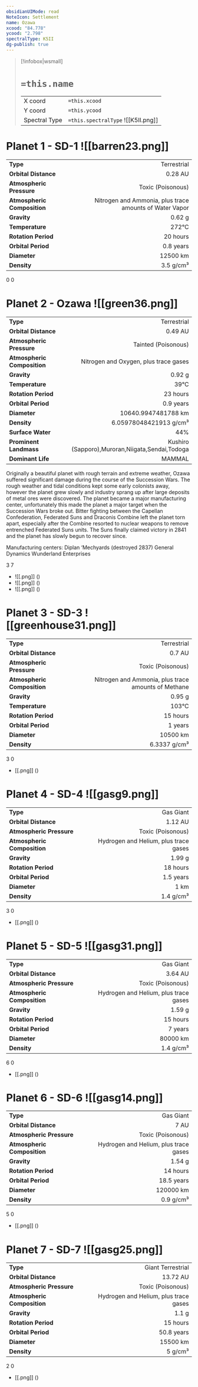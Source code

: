 ```yaml
---
obsidianUIMode: read
NoteIcon: Settlement
name: Ozawa
xcood: "84.778"
ycood: "2.798"
spectralType: K5II
dg-publish: true
---
```

> [!infobox|wsmall]
> # `=this.name`
> | | |
> | - | - |
> | X coord | `=this.xcood` |
> | Y coord| `=this.ycood` |
> | Spectral Type | `=this.spectralType` ![[K5II.png]] |

# Planet 1 - SD-1 ![[barren23.png]]
|                             |                           |
| --------------------------- | -------------------------:|
| **Type**                    |             Terrestrial |
| **Orbital Distance**        |   0.28 AU |
| **Atmospheric Pressure**    |       Toxic (Poisonous) |
| **Atmospheric Composition** |      Nitrogen and Ammonia, plus trace amounts of Water Vapor |
| **Gravity**                 |        0.62 g |
| **Temperature**             |    272°C |
| **Rotation Period**         |  20 hours |
| **Orbital Period** | 0.8 years |
| **Diameter**                |      12500 km | 
| **Density**                 |    3.5 g/cm³ |



0
0



# Planet 2 - Ozawa ![[green36.png]]
|                             |                           |
| --------------------------- | -------------------------:|
| **Type**                    |             Terrestrial |
| **Orbital Distance**        |   0.49 AU |
| **Atmospheric Pressure**    |       Tainted (Poisonous) |
| **Atmospheric Composition** |      Nitrogen and Oxygen, plus trace gases |
| **Gravity**                 |        0.92 g |
| **Temperature**             |    39°C |
| **Rotation Period**         |  23 hours |
| **Orbital Period** | 0.9 years |
| **Diameter**                |      10640.9947481788 km | 
| **Density**                 |    6.05978048421913 g/cm³ |
| **Surface Water**           |           44% | 
| **Prominent Landmass**      |         Kushiro (Sapporo),Muroran,Niigata,Sendai,Todoga | 
| **Dominant Life**           |         MAMMAL |

Originally a beautiful planet with rough terrain and extreme weather, Ozawa suffered significant damage during the course of the Succession Wars. The rough weather and tidal conditions kept some early colonists away, however the planet grew slowly and industry sprang up after large deposits of metal ores were discovered. The planet became a major manufacturing center, unfortunately this made the planet a major target when the Succession Wars broke out. Bitter fighting between the Capellan Confederation, Federated Suns and Draconis Combine left the planet torn apart, especially after the Combine resorted to nuclear weapons to remove entrenched Federated Suns units. The Suns finally claimed victory in 2841 and the planet has slowly begun to recover since.

Manufacturing centers:
Diplan ‘Mechyards (destroyed 2837)
General Dynamics
Wunderland Enterprises

3
7

- ![[.png]]  ()
- ![[.png]]  ()
- ![[.png]]  ()


# Planet 3 - SD-3 ![[greenhouse31.png]]
|                             |                           |
| --------------------------- | -------------------------:|
| **Type**                    |             Terrestrial |
| **Orbital Distance**        |   0.7 AU |
| **Atmospheric Pressure**    |       Toxic (Poisonous) |
| **Atmospheric Composition** |      Nitrogen and Ammonia, plus trace amounts of Methane |
| **Gravity**                 |        0.95 g |
| **Temperature**             |    103°C |
| **Rotation Period**         |  15 hours |
| **Orbital Period** | 1 years |
| **Diameter**                |      10500 km | 
| **Density**                 |    6.3337 g/cm³ |



3
0

- [[.png]]  ()

# Planet 4 - SD-4 ![[gasg9.png]]
|                             |                           |
| --------------------------- | -------------------------:|
| **Type**                    |             Gas Giant |
| **Orbital Distance**        |   1.12 AU |
| **Atmospheric Pressure**    |       Toxic (Poisonous) |
| **Atmospheric Composition** |      Hydrogen and Helium, plus trace gases |
| **Gravity**                 |        1.99 g |
| **Rotation Period**         |  18 hours |
| **Orbital Period** | 1.5 years |
| **Diameter**                |      1 km | 
| **Density**                 |    1.4 g/cm³ |



3
0

- [[.png]]  ()

# Planet 5 - SD-5 ![[gasg31.png]]
|                             |                           |
| --------------------------- | -------------------------:|
| **Type**                    |             Gas Giant |
| **Orbital Distance**        |   3.64 AU |
| **Atmospheric Pressure**    |       Toxic (Poisonous) |
| **Atmospheric Composition** |      Hydrogen and Helium, plus trace gases |
| **Gravity**                 |        1.59 g |
| **Rotation Period**         |  15 hours |
| **Orbital Period** | 7 years |
| **Diameter**                |      80000 km | 
| **Density**                 |    1.4 g/cm³ |



6
0

- [[.png]]  ()

# Planet 6 - SD-6 ![[gasg14.png]]
|                             |                           |
| --------------------------- | -------------------------:|
| **Type**                    |             Gas Giant |
| **Orbital Distance**        |   7 AU |
| **Atmospheric Pressure**    |       Toxic (Poisonous) |
| **Atmospheric Composition** |      Hydrogen and Helium, plus trace gases |
| **Gravity**                 |        1.54 g |
| **Rotation Period**         |  14 hours |
| **Orbital Period** | 18.5 years |
| **Diameter**                |      120000 km | 
| **Density**                 |    0.9 g/cm³ |



5
0

- [[.png]]  ()

# Planet 7 - SD-7 ![[gasg25.png]]
|                             |                           |
| --------------------------- | -------------------------:|
| **Type**                    |             Giant Terrestrial |
| **Orbital Distance**        |   13.72 AU |
| **Atmospheric Pressure**    |       Toxic (Poisonous) |
| **Atmospheric Composition** |      Hydrogen and Helium, plus trace gases |
| **Gravity**                 |        1.1 g |
| **Rotation Period**         |  15 hours |
| **Orbital Period** | 50.8 years |
| **Diameter**                |      15500 km | 
| **Density**                 |    5 g/cm³ |



2
0

- [[.png]]  ()

